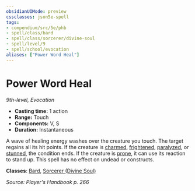 ```yaml
---
obsidianUIMode: preview
cssclasses: json5e-spell
tags:
- compendium/src/5e/phb
- spell/class/bard
- spell/class/sorcerer/divine-soul
- spell/level/9
- spell/school/evocation
aliases: ["Power Word Heal"]
---
```

# Power Word Heal
*9th-level, Evocation*  

- **Casting time:** 1 action
- **Range:** Touch
- **Components:** V, S
- **Duration:** Instantaneous

A wave of healing energy washes over the creature you touch. The target regains all its hit points. If the creature is [charmed](2.%20GM%20Tools/Misc%20DND%20Handbook/compendium/rules/conditions.md#charmed), [frightened](2.%20GM%20Tools/Misc%20DND%20Handbook/compendium/rules/conditions.md#frightened), [paralyzed](2.%20GM%20Tools/Misc%20DND%20Handbook/compendium/rules/conditions.md#paralyzed), or [stunned](2.%20GM%20Tools/Misc%20DND%20Handbook/compendium/rules/conditions.md#stunned), the condition ends. If the creature is [prone](2.%20GM%20Tools/Misc%20DND%20Handbook/compendium/rules/conditions.md#prone), it can use its reaction to stand up. This spell has no effect on undead or constructs.

**Classes**: [Bard](/compendium/classes/bard.md), [Sorcerer (Divine Soul)](/compendium/classes/sorcerer-divine-soul-xge.md)

*Source: Player's Handbook p. 266*